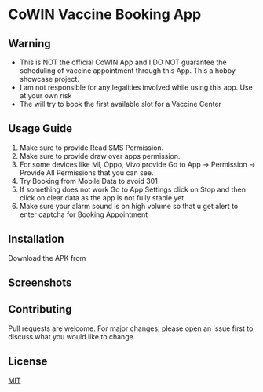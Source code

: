# CoWIN Vaccine Booking App

## Warning
* This is NOT the official CoWIN App and I DO NOT guarantee the scheduling of vaccine appointment through this App. This a hobby showcase project.
* I am not responsible for any legalities involved while using this app. Use at your own risk
* The will try to book the first available slot for a Vaccine Center

## Usage Guide
1. Make sure to provide Read SMS Permission.
2. Make sure to provide draw over apps permission.
3. For some devices like MI, Oppo, Vivo provide Go to App -> Permission -> Provide All Permissions that you can see.
4. Try Booking from Mobile Data to avoid 301
5. If something does not work Go to App Settings click on Stop and then click on clear data as the app is not fully stable yet
6. Make sure your alarm sound is on high volume so that u get alert to enter captcha for Booking Appointment

## Installation

Download the APK from

## Screenshots

## Contributing
Pull requests are welcome. For major changes, please open an issue first to discuss what you would like to change.


## License
[MIT](https://choosealicense.com/licenses/mit/)